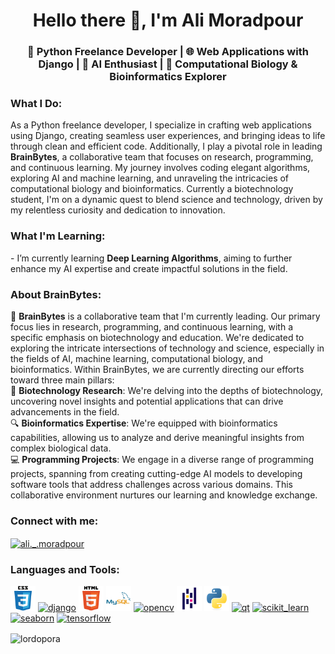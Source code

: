 <h1 align="center">Hello there 👋, I'm Ali Moradpour</h1>
<h3 align="center">🐍 Python Freelance Developer | 🌐 Web Applications with Django | 🤖 AI Enthusiast | 🧬 Computational Biology & Bioinformatics Explorer</h3>

<h3 align="left">What I Do:</h3>
<p align="left">
As a Python freelance developer, I specialize in crafting web applications using Django, creating seamless user experiences, and bringing ideas to life through clean and efficient code. Additionally, I play a pivotal role in leading <b>BrainBytes</b>, a collaborative team that focuses on research, programming, and continuous learning. My journey involves coding elegant algorithms, exploring AI and machine learning, and unraveling the intricacies of computational biology and bioinformatics. Currently a biotechnology student, I'm on a dynamic quest to blend science and technology, driven by my relentless curiosity and dedication to innovation.
</p>

<h3 align="left">What I'm Learning:</h3>
<p align="left">
- I’m currently learning <b>Deep Learning Algorithms</b>, aiming to further enhance my AI expertise and create impactful solutions in the field.
</p>

<h3 align="left">About BrainBytes:</h3>
<p align="left">
🧠 <b>BrainBytes</b> is a collaborative team that I'm currently leading. Our primary focus lies in research, programming, and continuous learning, with a specific emphasis on biotechnology and education. We're dedicated to exploring the intricate intersections of technology and science, especially in the fields of AI, machine learning, computational biology, and bioinformatics. Within BrainBytes, we are currently directing our efforts toward three main pillars: <br>
🔬 <b>Biotechnology Research</b>: We're delving into the depths of biotechnology, uncovering novel insights and potential applications that can drive advancements in the field. <br>
🔍 <b>Bioinformatics Expertise</b>: We're equipped with bioinformatics capabilities, allowing us to analyze and derive meaningful insights from complex biological data. <br>
💻 <b>Programming Projects</b>: We engage in a diverse range of programming projects, spanning from creating cutting-edge AI models to developing software tools that address challenges across various domains. This collaborative environment nurtures our learning and knowledge exchange.
</p>

<h3 align="left">Connect with me:</h3>
<p align="left">
<a href="https://instagram.com/ali._.moradpour" target="blank"><img align="center" src="https://raw.githubusercontent.com/rahuldkjain/github-profile-readme-generator/master/src/images/icons/Social/instagram.svg" alt="ali._.moradpour" height="30" width="40" /></a>
</p>

<h3 align="left">Languages and Tools:</h3>
<p align="left">
<a href="https://www.w3schools.com/css/" target="_blank" rel="noreferrer"><img src="https://raw.githubusercontent.com/devicons/devicon/master/icons/css3/css3-original-wordmark.svg" alt="css3" width="40" height="40"/></a>
<a href="https://www.djangoproject.com/" target="_blank" rel="noreferrer"><img src="https://cdn.worldvectorlogo.com/logos/django.svg" alt="django" width="40" height="40"/></a>
<a href="https://www.w3.org/html/" target="_blank" rel="noreferrer"><img src="https://raw.githubusercontent.com/devicons/devicon/master/icons/html5/html5-original-wordmark.svg" alt="html5" width="40" height="40"/></a>
<a href="https://www.mysql.com/" target="_blank" rel="noreferrer"><img src="https://raw.githubusercontent.com/devicons/devicon/master/icons/mysql/mysql-original-wordmark.svg" alt="mysql" width="40" height="40"/></a>
<a href="https://opencv.org/" target="_blank" rel="noreferrer"><img src="https://www.vectorlogo.zone/logos/opencv/opencv-icon.svg" alt="opencv" width="40" height="40"/></a>
<a href="https://pandas.pydata.org/" target="_blank" rel="noreferrer"><img src="https://raw.githubusercontent.com/devicons/devicon/2ae2a900d2f041da66e950e4d48052658d850630/icons/pandas/pandas-original.svg" alt="pandas" width="40" height="40"/></a>
<a href="https://www.python.org" target="_blank" rel="noreferrer"><img src="https://raw.githubusercontent.com/devicons/devicon/master/icons/python/python-original.svg" alt="python" width="40" height="40"/></a>
<a href="https://www.qt.io/" target="_blank" rel="noreferrer"><img src="https://upload.wikimedia.org/wikipedia/commons/0/0b/Qt_logo_2016.svg" alt="qt" width="40" height="40"/></a>
<a href="https://scikit-learn.org/" target="_blank" rel="noreferrer"><img src="https://upload.wikimedia.org/wikipedia/commons/0/05/Scikit_learn_logo_small.svg" alt="scikit_learn" width="40" height="40"/></a>
<a href="https://seaborn.pydata.org/" target="_blank" rel="noreferrer"><img src="https://seaborn.pydata.org/_images/logo-mark-lightbg.svg" alt="seaborn" width="40" height="40"/></a>
<a href="https://www.tensorflow.org" target="_blank" rel="noreferrer"><img src="https://www.vectorlogo.zone/logos/tensorflow/tensorflow-icon.svg" alt="tensorflow" width="40" height="40"/></a>
</p>

<p><img align="center" src="https://github-readme-stats.vercel.app/api/top-langs?username=lordopora&show_icons=true&locale=en&layout=compact" alt="lordopora" /></p>
